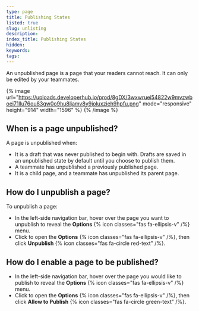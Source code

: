 ```yaml
---
type: page
title: Publishing States
listed: true
slug: unlisting
description: 
index_title: Publishing States
hidden: 
keywords: 
tags: 
---
```


An unpublished page is a page that your readers cannot reach. It can only be edited by your teammates.

{% image url="https://uploads.developerhub.io/prod/8gDX/3wxwruei54822w9mvzwboei71llu76ou83gw0o9hu8ljamv8y9joluxzieh9hpfu.png" mode="responsive" height="914" width="1596" %}
{% /image %}

## When is a page unpublished?

A page is unpublished when:

- It is a draft that was never published to begin with. Drafts are saved in an unpublished state by default until you choose to publish them.
- A teammate has unpublished a previously published page.
- It is a child page, and a teammate has unpublished its parent page.

## How do I unpublish a page?

To unpublish a page:

- In the left-side navigation bar, hover over the page you want to unpublish to reveal the **Options** {% icon classes="fas fa-ellipsis-v" /%} menu.
- Click to open the **Options** {% icon classes="fas fa-ellipsis-v" /%}, then click **Unpublish** {% icon classes="fas fa-circle red-text" /%}.

## How do I enable a page to be published?

- In the left-side navigation bar, hover over the page you would like to publish to reveal the **Options** {% icon classes="fas fa-ellipsis-v" /%} menu.
- Click to open the **Options** {% icon classes="fas fa-ellipsis-v" /%}, then click **Allow to Publish** {% icon classes="fas fa-circle green-text" /%}.